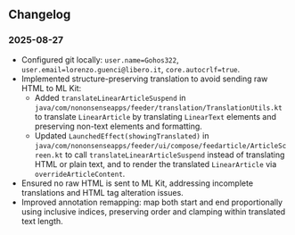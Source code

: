 ## Changelog

### 2025-08-27
- Configured git locally: `user.name=Gohos322`, `user.email=lorenzo.guenci@libero.it`, `core.autocrlf=true`.
- Implemented structure-preserving translation to avoid sending raw HTML to ML Kit:
  - Added `translateLinearArticleSuspend` in `java/com/nononsenseapps/feeder/translation/TranslationUtils.kt` to translate `LinearArticle` by translating `LinearText` elements and preserving non-text elements and formatting.
  - Updated `LaunchedEffect(showingTranslated)` in `java/com/nononsenseapps/feeder/ui/compose/feedarticle/ArticleScreen.kt` to call `translateLinearArticleSuspend` instead of translating HTML or plain text, and to render the translated `LinearArticle` via `overrideArticleContent`.
- Ensured no raw HTML is sent to ML Kit, addressing incomplete translations and HTML tag alteration issues.
- Improved annotation remapping: map both start and end proportionally using inclusive indices, preserving order and clamping within translated text length.

